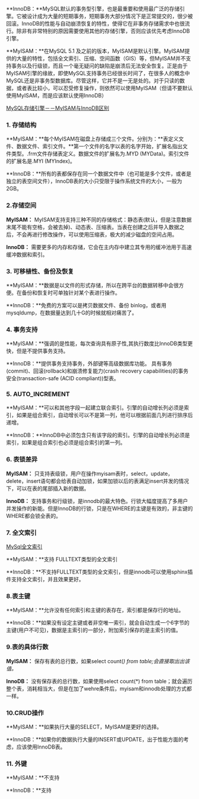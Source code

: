 **InnoDB：**MySQL默认的事务型引擎，也是最重要和使用最广泛的存储引擎。它被设计成为大量的短期事务，短期事务大部分情况下是正常提交的，很少被回滚。InnoDB的性能与自动崩溃恢复的特性，使得它在非事务存储需求中也很流行。除非有非常特别的原因需要使用其他的存储引擎，否则应该优先考虑InnoDB引擎。



**MyISAM：**在MySQL 5.1 及之前的版本，MyISAM是默认引擎。MyISAM提供的大量的特性，包括全文索引、压缩、空间函数（GIS）等，但MyISAM并不支持事务以及行级锁，而且一个毫无疑问的缺陷是崩溃后无法安全恢复。正是由于MyISAM引擎的缘故，即使MySQL支持事务已经很长时间了，在很多人的概念中MySQL还是非事务型数据库。尽管这样，它并不是一无是处的。对于只读的数据，或者表比较小，可以忍受修复操作，则依然可以使用MyISAM（但请不要默认使用MyISAM，而是应该默认使用InnoDB）

[MySQL存储引擎－－MyISAM与InnoDB区别](https://link.zhihu.com/?target=https%3A//segmentfault.com/a/1190000008227211)

### 1. **存储结构**

**MyISAM：**每个MyISAM在磁盘上存储成三个文件。分别为：**表定义文件、数据文件、索引文件。**第一个文件的名字以表的名字开始，扩展名指出文件类型。.frm文件存储表定义。数据文件的扩展名为.MYD (MYData)。索引文件的扩展名是.MYI (MYIndex)。

**InnoDB：**所有的表都保存在同一个数据文件中（也可能是多个文件，或者是独立的表空间文件），InnoDB表的大小只受限于操作系统文件的大小，一般为2GB。



### 2.存储空间

**MyISAM：** MyISAM支持支持三种不同的存储格式：静态表(默认，但是注意数据末尾不能有空格，会被去掉)、动态表、压缩表。当表在创建之后并导入数据之后，不会再进行修改操作，可以使用压缩表，极大的减少磁盘的空间占用。

**InnoDB：** 需要更多的内存和存储，它会在主内存中建立其专用的缓冲池用于高速缓冲数据和索引。



### 3. 可移植性、备份及恢复

**MyISAM：**数据是以文件的形式存储，所以在跨平台的数据转移中会很方便。在备份和恢复时可单独针对某个表进行操作。

**InnoDB：**免费的方案可以是拷贝数据文件、备份 binlog，或者用 mysqldump，在数据量达到几十G的时候就相对痛苦了。



### 4. 事务支持

**MyISAM：**强调的是性能，每次查询具有原子性,其执行数度比InnoDB类型更快，但是不提供事务支持。

**InnoDB：**提供事务支持事务，外部键等高级数据库功能。 具有事务(commit)、回滚(rollback)和崩溃修复能力(crash recovery capabilities)的事务安全(transaction-safe (ACID compliant))型表。



### 5. **AUTO_INCREMENT**

 **MyISAM：**可以和其他字段一起建立联合索引。引擎的自动增长列必须是索引，如果是组合索引，自动增长可以不是第一列，他可以根据前面几列进行排序后递增。

**InnoDB：**InnoDB中必须包含只有该字段的索引。引擎的自动增长列必须是索引，如果是组合索引也必须是组合索引的第一列。



### 6. **表锁差异**

**MyISAM：** 只支持表级锁，用户在操作myisam表时，select，update，delete，insert语句都会给表自动加锁，如果加锁以后的表满足insert并发的情况下，可以在表的尾部插入新的数据。

**InnoDB：** 支持事务和行级锁，是innodb的最大特色。行锁大幅度提高了多用户并发操作的新能。但是InnoDB的行锁，只是在WHERE的主键是有效的，非主键的WHERE都会锁全表的。



### 7. **全文索引**

[MySql全文索引](https://link.zhihu.com/?target=https%3A//blog.csdn.net/u013276277/article/details/78139159)

**MyISAM：**支持 FULLTEXT类型的全文索引

**InnoDB：**不支持FULLTEXT类型的全文索引，但是innodb可以使用sphinx插件支持全文索引，并且效果更好。



### 8.**表主键**

**MyISAM：**允许没有任何索引和主键的表存在，索引都是保存行的地址。

**InnoDB：**如果没有设定主键或者非空唯一索引，就会自动生成一个6字节的主键(用户不可见)，数据是主索引的一部分，附加索引保存的是主索引的值。



### 9.**表的具体行数**

**MyISAM：** 保存有表的总行数，如果select count(*) from table;会直接取出出该值。*

**InnoDB：** 没有保存表的总行数，如果使用select count(*) from table；就会遍历整个表，消耗相当大，但是在加了wehre条件后，myisam和innodb处理的方式都一样。



### 10.**CRUD操作**

**MyISAM：**如果执行大量的SELECT，MyISAM是更好的选择。

**InnoDB：**如果你的数据执行大量的INSERT或UPDATE，出于性能方面的考虑，应该使用InnoDB表。



### 11. 外键

**MyISAM：**不支持

**InnoDB：**支持